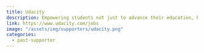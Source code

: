 ```yaml
---
title: Udacity
description: Empowering students not just to advance their education, but to land their dream job in technology through a relevant 21st-cenury education
link: https://www.udacity.com/jobs
image: "/assets/img/supporters/udacity.png"
categories:
  - past-supporter
---
```

